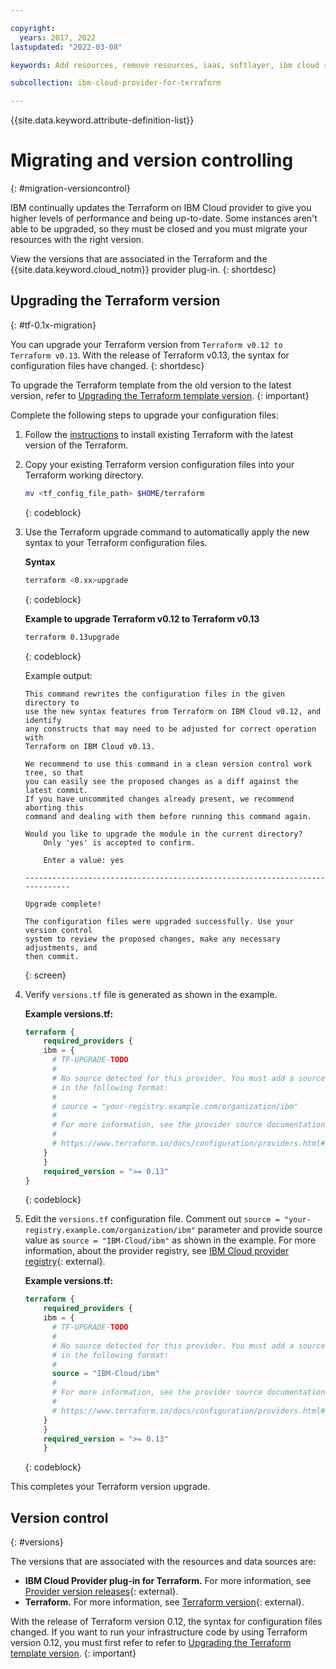 ```yaml
---

copyright:
  years: 2017, 2022
lastupdated: "2022-03-08"

keywords: Add resources, remove resources, iaas, softlayer, ibm cloud resources, ibm cloud services, Terraform on IBM Cloud, provision resources

subcollection: ibm-cloud-provider-for-terraform

---
```


{{site.data.keyword.attribute-definition-list}}


# Migrating and version controlling
{: #migration-versioncontrol}

IBM continually updates the Terraform on IBM Cloud provider to give you higher levels of performance and being up-to-date. Some instances aren't able to be upgraded, so they must be closed and you must migrate your resources with the right version.

View the versions that are associated in the Terraform and the {{site.data.keyword.cloud_notm}} provider plug-in.
{: shortdesc}

## Upgrading the Terraform version
{: #tf-0.1x-migration}

You can upgrade your Terraform version from `Terraform v0.12 to Terraform v0.13`. With the release of Terraform v0.13, the syntax for configuration files have changed.
{: shortdesc}

To upgrade the Terraform template from the old version to the latest version, refer to [Upgrading the Terraform template version](/docs/schematics?topic=schematics-migrating-terraform-version).
{: important}

Complete the following steps to upgrade your configuration files: 

1. Follow the [instructions](/docs/ibm-cloud-provider-for-terraform?topic=ibm-cloud-provider-for-terraform-setup_cli) to install existing Terraform with the latest version of the Terraform.
2. Copy your existing Terraform version configuration files into your Terraform working directory. 
    ```sh
    mv <tf_config_file_path> $HOME/terraform
    ```
    {: codeblock}

3. Use the Terraform upgrade command to automatically apply the new syntax to your Terraform configuration files. 

    **Syntax**
    ```sh
    terraform <0.xx>upgrade
    ```
    {: codeblock}

    **Example to upgrade Terraform v0.12 to Terraform v0.13**
    ```sh
    terraform 0.13upgrade
    ```
    {: codeblock}

    Example output: 
    ```text
    This command rewrites the configuration files in the given directory to
    use the new syntax features from Terraform on IBM Cloud v0.12, and identify
    any constructs that may need to be adjusted for correct operation with
    Terraform on IBM Cloud v0.13.

    We recommend to use this command in a clean version control work tree, so that
    you can easily see the proposed changes as a diff against the latest commit.
    If you have uncommited changes already present, we recommend aborting this
    command and dealing with them before running this command again.

    Would you like to upgrade the module in the current directory?
        Only 'yes' is accepted to confirm.

        Enter a value: yes

    -----------------------------------------------------------------------------

    Upgrade complete!

    The configuration files were upgraded successfully. Use your version control
    system to review the proposed changes, make any necessary adjustments, and
    then commit.
    ```
    {: screen}

4. Verify `versions.tf` file is generated as shown in the example.

    **Example versions.tf:**

    ```terraform
    terraform {
        required_providers {
        ibm = {
          # TF-UPGRADE-TODO
          #
          # No source detected for this provider. You must add a source address
          # in the following format:
          #
          # source = "your-registry.example.com/organization/ibm"
          #
          # For more information, see the provider source documentation:
          #
          # https://www.terraform.io/docs/configuration/providers.html#provider-source
        }
        }
        required_version = ">= 0.13"
    }
    ```
    {: codeblock}

5. Edit the `versions.tf` configuration file. Comment out `source = "your-registry.example.com/organization/ibm"` parameter and provide source value as `source = "IBM-Cloud/ibm"` as shown in the example. For more information, about the provider registry, see [IBM Cloud provider registry](https://registry.terraform.io/providers/IBM-Cloud/ibm/latest){: external}.

    **Example versions.tf:**

    ```terraform
    terraform {
        required_providers {
        ibm = {
          # TF-UPGRADE-TODO
          #
          # No source detected for this provider. You must add a source address
          # in the following format:
          #
          source = "IBM-Cloud/ibm"
          #
          # For more information, see the provider source documentation:
          #
          # https://www.terraform.io/docs/configuration/providers.html#provider-source
        }
        }
        required_version = ">= 0.13"
        }
    ```
    {: codeblock}

This completes your Terraform version upgrade.

## Version control 
{: #versions}

The versions that are associated with the resources and data sources are:

- **IBM Cloud Provider plug-in for Terraform.** For more information, see [Provider version releases](https://github.com/IBM-Cloud/terraform-provider-ibm/releases){: external}.
- **Terraform.** For more information, see [Terraform version](https://releases.hashicorp.com/terraform/){: external}.

With the release of Terraform version 0.12, the syntax for configuration files changed. If you want to run your infrastructure code by using Terraform version 0.12, you must first refer to refer to [Upgrading the Terraform template version](/docs/schematics?topic=schematics-migrating-terraform-version).
{: important}




